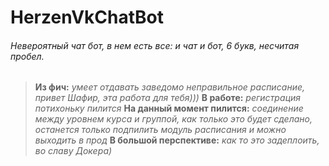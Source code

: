 # HerzenVkChatBot
###### Невероятный чат бот, в нем есть все: и чат и бот, 6 букв, несчитая пробел. 
>**Из фич:**  *умеет отдавать заведомо неправильное расписание, привет Шафир, эта работа для тебя)))*
>**В работе:** *регистрация потихоньку пилится* 
>**На данный момент пилится:** *соединение между уровнем курса и группой, как только это будет сделано, останется только подпилить модуль расписания и можно выходить в прод* 
>**В большой перспективе:** *как то это задеплоить, во славу Докера)* 

